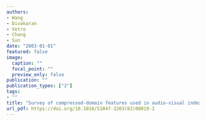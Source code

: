 ```yaml
---
authors:
- Wang
- Divakaran
- Vetro
- Chang
- Sun
date: "2003-01-01"
featured: false
image:
  caption: ""
  focal_point: ""
  preview_only: false
publication: ""
publication_types: ["2"]
tags:
- ""
title: "Survey of compressed-domain features used in audio-visual indexing and analysis"
url_pdf: https://doi.org/10.1016/S1047-3203(03)00019-1
---
```

